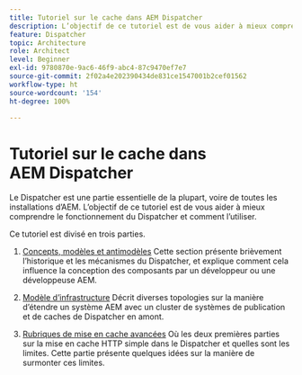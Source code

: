 ```yaml
---
title: Tutoriel sur le cache dans AEM Dispatcher
description: L’objectif de ce tutoriel est de vous aider à mieux comprendre le fonctionnement du Dispatcher et comment l’utiliser.
feature: Dispatcher
topic: Architecture
role: Architect
level: Beginner
exl-id: 9780870e-9ac6-46f9-abc4-87c9470ef7e7
source-git-commit: 2f02a4e202390434de831ce1547001b2cef01562
workflow-type: ht
source-wordcount: '154'
ht-degree: 100%

---
```


# Tutoriel sur le cache dans AEM Dispatcher

Le Dispatcher est une partie essentielle de la plupart, voire de toutes les installations d’AEM. L’objectif de ce tutoriel est de vous aider à mieux comprendre le fonctionnement du Dispatcher et comment l’utiliser.

Ce tutoriel est divisé en trois parties.

1. [Concepts, modèles et antimodèles](chapter-1.md)
Cette section présente brièvement l’historique et les mécanismes du Dispatcher, et explique comment cela influence la conception des composants par un développeur ou une développeuse AEM.

1. [Modèle d’infrastructure](chapter-2.md)
Décrit diverses topologies sur la manière d’étendre un système AEM avec un cluster de systèmes de publication et de caches de Dispatcher en amont.

1. [Rubriques de mise en cache avancées](chapter-3.md)
Où les deux premières parties sur la mise en cache HTTP simple dans le Dispatcher et quelles sont les limites. Cette partie présente quelques idées sur la manière de surmonter ces limites.
